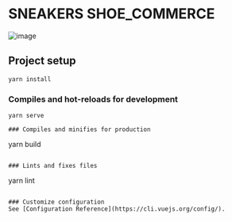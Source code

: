 
# SNEAKERS SHOE_COMMERCE



![image](https://user-images.githubusercontent.com/33994452/143690228-ce5093e2-281a-426c-a441-4a2bb0802478.png)
## Project setup
```
yarn install
```

### Compiles and hot-reloads for development
```
yarn serve

### Compiles and minifies for production
```
yarn build
```

### Lints and fixes files
```
yarn lint
```

### Customize configuration
See [Configuration Reference](https://cli.vuejs.org/config/).
